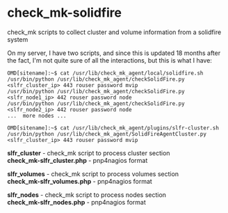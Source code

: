 # check_mk-solidfire
check_mk scripts to collect cluster and volume information from a solidfire system

On my server, I have two scripts, and since this is updated 18 months after the fact, I'm not quite sure of 
all the interactions, but this is what I have:

```
OMD[sitename]:~$ cat /usr/lib/check_mk_agent/local/solidfire.sh
/usr/bin/python /usr/lib/check_mk_agent/checkSolidFire.py <slfr_cluster_ip> 443 rouser password mvip
/usr/bin/python /usr/lib/check_mk_agent/checkSolidFire.py <slfr_node1_ip> 442 rouser password node
/usr/bin/python /usr/lib/check_mk_agent/checkSolidFire.py <slfr_node2_ip> 442 rouser password node
...  more nodes ...

```

```
OMD[sitename]:~$ cat /usr/lib/check_mk_agent/plugins/slfr-cluster.sh
/usr/bin/python /usr/lib/check_mk_agent/SolidFireAgentCluster.py <slfr_cluster_ip> 443 rouser password mvip

```

<b>slfr_cluster</b> - check_mk script to process cluster section<br>
<b>check_mk-slfr_cluster.php</b> - pnp4nagios format

<b>slfr_volumes</b> - check_mk script to process volumes section<br>
<b>check_mk-slfr_volumes.php</b> - pnp4nagios format

<b>slfr_nodes</b> - check_mk script to process nodes section<br>
<b>check_mk-slfr_nodes.php</b> - pnp4nagios format

